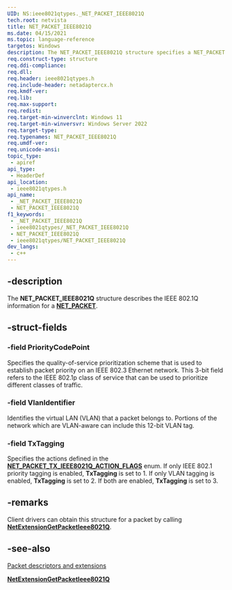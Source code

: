 ```yaml
---
UID: NS:ieee8021qtypes._NET_PACKET_IEEE8021Q
tech.root: netvista
title: NET_PACKET_IEEE8021Q
ms.date: 04/15/2021
ms.topic: language-reference
targetos: Windows
description: The NET_PACKET_IEEE8021Q structure specifies a NET_PACKET's 802.1Q information.
req.construct-type: structure
req.ddi-compliance: 
req.dll: 
req.header: ieee8021qtypes.h
req.include-header: netadaptercx.h
req.kmdf-ver: 
req.lib: 
req.max-support: 
req.redist: 
req.target-min-winverclnt: Windows 11
req.target-min-winversvr: Windows Server 2022
req.target-type: 
req.typenames: NET_PACKET_IEEE8021Q
req.umdf-ver: 
req.unicode-ansi: 
topic_type:
 - apiref
api_type:
 - HeaderDef
api_location:
 - ieee8021qtypes.h
api_name:
 - _NET_PACKET_IEEE8021Q
 - NET_PACKET_IEEE8021Q
f1_keywords:
 - _NET_PACKET_IEEE8021Q
 - ieee8021qtypes/_NET_PACKET_IEEE8021Q
 - NET_PACKET_IEEE8021Q
 - ieee8021qtypes/NET_PACKET_IEEE8021Q
dev_langs:
 - c++
---
```


## -description

The **NET_PACKET_IEEE8021Q** structure describes the IEEE 802.1Q information for a [**NET_PACKET**](../packet/ns-packet-_net_packet.md).

## -struct-fields

### -field PriorityCodePoint

Specifies the quality-of-service prioritization scheme that is used to establish packet priority on an IEEE 802.3 Ethernet network. This 3-bit field refers to the IEEE 802.1p class of service that can be used to prioritize different classes of traffic.

### -field VlanIdentifier

Identifies the virtual LAN (VLAN) that a packet belongs to. Portions of the network which are VLAN-aware can include this 12-bit VLAN tag.

### -field TxTagging

Specifies the actions defined in the [**NET_PACKET_TX_IEEE8021Q_ACTION_FLAGS**](ne-ieee8021qtypes-net_packet_tx_ieee8021q_action_flags.md) enum. If only IEEE 802.1 priority tagging is enabled, **TxTagging** is set to 1. If only VLAN tagging is enabled, **TxTagging** is set to 2. If both are enabled, **TxTagging** is set to 3.

## -remarks

Client drivers can obtain this structure for a packet by calling [**NetExtensionGetPacketIeee8021Q**](../ieee8021q/nf-ieee8021q-netextensiongetpacketieee8021q.md).

## -see-also

[Packet descriptors and extensions](/windows-hardware/drivers/netcx/packet-descriptors-and-extensions)

[**NetExtensionGetPacketIeee8021Q**](../ieee8021q/nf-ieee8021q-netextensiongetpacketieee8021q.md)

